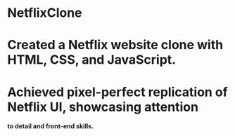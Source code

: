 # NetflixClone

# Created a Netflix website clone with HTML, CSS, and JavaScript.

# Achieved pixel-perfect replication of Netflix UI, showcasing attention
**to detail and front-end skills.**
